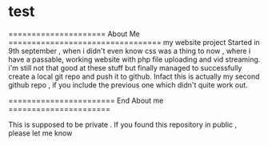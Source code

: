 # test

===================== About Me =================================
my website project 
Started in 9th september , when i didn't even know css was a thing to now , where i have a passable, working website with php file uploading and vid streaming. 
i'm still not that good at these stuff but finally managed to successfully create a local git repo and push it to github. 
Infact this is actually my second github repo , if you include the previous one which didn't quite work out.

======================= End About me  ======================

This is supposed to be private . If you found this repository in public , please let me know 
